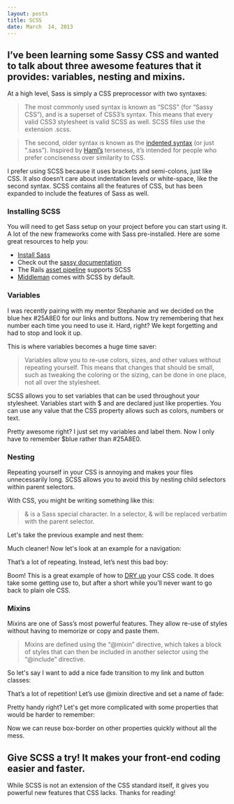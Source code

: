 ```yaml
---
layout: posts
title: SCSS
date: March  14, 2013
---
```


<h2>I’ve been learning some Sassy CSS and wanted to talk about three awesome features that it provides: variables, nesting and mixins.</h2>

<p>
  At a high level, Sass is simply a CSS preprocessor with two syntaxes:
</p>

<blockquote>
<p>
The most commonly used syntax is known as “SCSS” (for “Sassy CSS”), and is a superset of CSS3’s syntax. This means that every valid CSS3 stylesheet is valid SCSS as well. SCSS files use the extension .scss.
</p>
</blockquote>

<blockquote>
<p>
The second, older syntax is known as the <a href="http://sass-lang.com/docs/yardoc/file.INDENTED_SYNTAX.html" target="_blank"> indented syntax</a> (or just “.sass”). Inspired by <a href="http://haml.info/" target="_blank">Haml’s</a> terseness, it’s intended for people who prefer conciseness over similarity to CSS.
</p>
</blockquote>

<p>
I prefer using SCSS because it uses brackets and semi-colons, just like CSS. It also doesn’t care about indentation levels or white-space, like the second syntax. SCSS contains all the features of CSS, but has been expanded to include the features of Sass as well.
</p>

<h3>Installing SCSS</h3>
<p>
You will need to get Sass setup on your project before you can start using it. A lot of the new frameworks come with Sass pre-installed. Here are some great resources to help you:
</p>

<ul>
  <li><a href="http://sass-lang.com/download.html" target="_blank">Install Sass</a></li>
  <li>Check out the <a href="http://sass-lang.com/">sassy documentation</a></li>
  <li>The Rails <a href="http://guides.rubyonrails.org/asset_pipeline.html">asset pipeline</a> supports SCSS</li>
  <li><a href="http://middlemanapp.com/" target="_blank">Middleman</a> comes with SCSS by default.</li>
</ul>

<h3>Variables</h3>

<p>
I was recently pairing with my mentor Stephanie and we decided on the blue hex #25A8E0 for our links and buttons. Now try remembering that hex number each time you need to use it. Hard, right? We kept forgetting and had to stop and look it up.
</p>

<p>
This is where variables becomes a huge time saver:
</p>

<blockquote>
<p>
Variables allow you to re-use colors, sizes, and other values without repeating yourself. This means that changes that should be small, such as tweaking the coloring or the sizing, can be done in one place, not all over the stylesheet.
</p>
</blockquote>

<p>
SCSS allows you to set variables that can be used throughout your stylesheet. Variables start with $ and are declared just like properties. You can use any value that the CSS property allows such as colors, numbers or text.
</p>

<script src="https://gist.github.com/aekaplan/3b4f85f8e2702beae02f.js"> </script>

<p>
Pretty awesome right? I just set my variables and label them. Now I only have to remember $blue rather than #25A8E0.
</p>

<h3>Nesting</h3>

<p>
Repeating yourself in your CSS is annoying and makes your files unnecessarily long. SCSS allows you to avoid this by nesting child selectors within parent selectors.
</p>

<p>With CSS, you might be writing something like this:</p>
<script src="https://gist.github.com/aekaplan/bda0d4a3a13010d47348.js"> </script>

<blockquote>
<p>&amp; is a Sass special character. In a selector, &amp; will be replaced verbatim with the parent selector.</p>
</blockquote>

<p>
Let's take the previous example and nest them:
</p>

<script src="https://gist.github.com/aekaplan/40517eb78456c82dd0f3.js"> </script>

<p>
Much cleaner! Now let's look at an example for a navigation:
</p>

<script src="https://gist.github.com/aekaplan/7f752f6b4634dfce0592.js"> </script>

<p>
That’s a lot of repeating. Instead, let’s nest this bad boy:
</p>

<script src="https://gist.github.com/aekaplan/0507587eb3a9b40693ac.js"> </script>

<p>
Boom! This is a great example of how to <a href="http://en.wikipedia.org/wiki/Don't_repeat_yourself" target="_blank">DRY up</a> your CSS code. It does take some getting use to, but after a short while you’ll never want to go back to plain ole CSS.
</p>

<h3>Mixins</h3>

<p>
Mixins are one of Sass’s most powerful features. They allow re-use of styles without having to memorize or copy and paste them.
</p>

<blockquote>
  <p>
  Mixins are defined using the “@mixin” directive, which takes a block of styles that can then be included in another selector using the “@include” directive.
  </p>
</blockquote>

<p>
So let's say I want to add a nice fade transition to my link and button classes:
</p>

<script src="https://gist.github.com/aekaplan/c0b66222424af6b1c0d9.js"> </script>

<p>
That’s a lot of repetition! Let’s use @mixin directive and set a name of fade:
</p>

<script src="https://gist.github.com/aekaplan/2c7f314ff56abd923d95.js"> </script>

<p>
Pretty handy right? Let's get more complicated with some properties that would be harder to remember:
</p>

<script src="https://gist.github.com/aekaplan/a58c4838a609b5eff1bb.js"> </script>

<p>
Now we can reuse box-border on other properties quickly without all the mess.
</p>

<h2>Give SCSS a try! It makes your front-end coding easier and faster.</h2>

<p>While SCSS is not an extension of the CSS standard itself, it gives you powerful new features that CSS lacks. Thanks for reading!</p>

